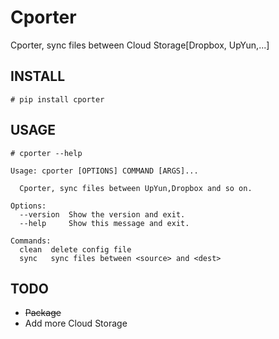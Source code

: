 Cporter
======

Cporter, sync files between Cloud Storage[Dropbox, UpYun,...]

## INSTALL

	# pip install cporter

## USAGE
	
	# cporter --help
	
	Usage: cporter [OPTIONS] COMMAND [ARGS]...

	  Cporter, sync files between UpYun,Dropbox and so on.

	Options:
	  --version  Show the version and exit.
	  --help     Show this message and exit.

	Commands:
	  clean  delete config file
	  sync   sync files between <source> and <dest>


## TODO
- ~~Package~~
- Add more Cloud Storage

